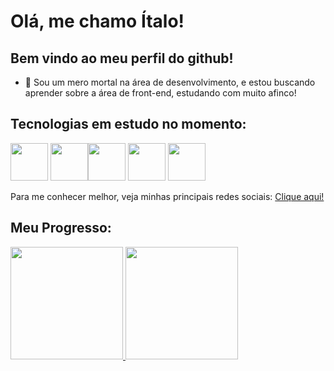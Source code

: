 # Olá, me chamo Ítalo!

## Bem vindo ao meu perfil do github!

- :ant:  Sou um mero mortal na área de desenvolvimento, e estou buscando aprender sobre a área de front-end, estudando com muito afinco!

## Tecnologias em estudo no momento:

<img src="https://cdn.jsdelivr.net/gh/devicons/devicon@latest/icons/html5/html5-original-wordmark.svg" width="60" height="60"> <img src="https://cdn.jsdelivr.net/gh/devicons/devicon@latest/icons/css3/css3-original-wordmark.svg" width="60" height="60" display = "inline"><img src="https://cdn.jsdelivr.net/gh/devicons/devicon@latest/icons/javascript/javascript-original.svg" width="60" height="60" display = "inline"> <img src="https://cdn.jsdelivr.net/gh/devicons/devicon@latest/icons/java/java-original-wordmark.svg" width="60" height="60"/>  <img src="https://cdn.jsdelivr.net/gh/devicons/devicon@latest/icons/postgresql/postgresql-original-wordmark.svg" width="60" height="60"/>
          
          

Para me conhecer melhor, veja minhas principais redes sociais: <a href="https://italoryansouza.github.io/social-links-profile-main/" target="_blank">Clique aqui!</a>

## Meu Progresso:
<div>
<a href="https://github.com/italoryansouza">
<img loading="lazy" height="180em" src="https://github-readme-stats.vercel.app/api/top-langs/?username=italoryansouza&layout=compact&langs_count=7&theme=prussian"/>
<img loading="lazy" height="180em" src="https://github-readme-stats.vercel.app/api?username=italoryansouza&show_icons=true&theme=prussian&include_all_commits=true&count_private=true"/>
</div>
